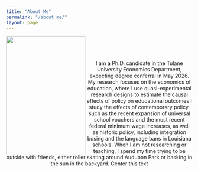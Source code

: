 ```yaml
---
title: "About Me"
permalink: "/about me/"
layout: page
---
```


<img width="214" height="320" style="float" align="left" alt="" src="https://github.com/user-attachments/assets/2807f22c-da19-40e1-973d-6cc66523914a" />
<br/>
<br/>
<br/>
<p style="text-align:center"> I am a Ph.D. candidate in the Tulane University Economics Department, expecting degree conferral in May 2026. My research focuses on the economics of education, where I use quasi-experimental research designs to estimate the causal effects of policy on educational outcomes I study the effects of contemporary policy, such as the recent expansion of universal school vouchers and the most recent federal minimum wage increases, as well as historic policy, including integration busing and the language bans in Louisiana schools. When I am not researching or teaching, I spend my time trying to be outside with friends, either roller skating around Audubon Park or basking in the sun in the backyard. Center this text</p>

